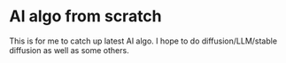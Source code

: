 # AI algo from scratch
This is for me to catch up latest AI algo. I hope to do diffusion/LLM/stable diffusion as well as some others.
